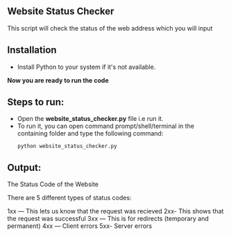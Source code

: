 ## Website Status Checker

This script will check the status of the web address which you will input

## Installation

- Install Python to your system if it's not available.

**Now you are ready to run the code**

## Steps to run:

- Open the **website_status_checker.py** file i.e run it.
- To run it, you can open command prompt/shell/terminal in the containing folder and type the following command:
  ```
  python website_status_checker.py
  ```

## Output:

The Status Code of the Website

There are 5 different types of status codes:

1xx — This lets us know that the request was recieved
2xx- This shows that the request was successful
3xx — This is for redirects (temporary and permanent)
4xx — Client errors
5xx- Server errors
